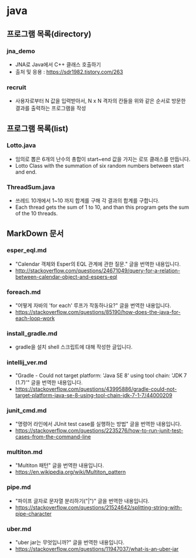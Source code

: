 # java

## 프로그램 목록(directory)

### jna_demo

* JNA로 Java에서 C++ 클래스 호출하기
* 출처 및 응용 : https://sdr1982.tistory.com/263

### recruit

* 사용자로부터 N 값을 입력받아서, N x N 격자의 칸들을 위와 같은 순서로 방문한 결과를 출력하는 프로그램을 작성

## 프로그램 목록(list)

### Lotto.java

* 임의로 뽑은 6개의 난수의 총합이 start~end 값을 가지는 로또 클래스를 만듭니다.
* Lotto Class with the summation of six random numbers between start and end.

### ThreadSum.java

* 쓰레드 10개에서 1~10 까지 합계를 구해 각 결과의 합계를 구합니다.
* Each thread gets the sum of 1 to 10, and than this program gets the sum of the 10 threads.

## MarkDown 문서

### esper_eql.md

* "Calendar 객체와 Esper의 EQL 관계에 관한 질문." 글을 번역한 내용입니다.
* http://stackoverflow.com/questions/24671049/query-for-a-relation-between-calendar-object-and-espers-eql

### foreach.md

* "어떻게 자바의 'for each' 루프가 작동하나요?" 글을 번역한 내용입니다.
* https://stackoverflow.com/questions/85190/how-does-the-java-for-each-loop-work

### install_gradle.md

* gradle을 설치 shell 스크립트에 대해 작성한 글입니다.

### intellij_ver.md

* "Gradle - Could not target platform: 'Java SE 8' using tool chain: 'JDK 7 (1.7)'" 글을 번역한 내용입니다.
* https://stackoverflow.com/questions/43995886/gradle-could-not-target-platform-java-se-8-using-tool-chain-jdk-7-1-7/44000209

### junit_cmd.md

* "명령어 라인에서 JUnit test case를 실행하는 방법" 글을 번역한 내용입니다.
* https://stackoverflow.com/questions/2235276/how-to-run-junit-test-cases-from-the-command-line

### multiton.md

* "Multiton 패턴" 글을 번역한 내용입니다.
* https://en.wikipedia.org/wiki/Multiton_pattern

### pipe.md

* "파이프 글자로 문자열 분리하기("|")" 글을 번역한 내용입니다.
* https://stackoverflow.com/questions/21524642/splitting-string-with-pipe-character

### uber.md

* "uber jar는 무엇입니까?" 글을 번역한 내용입니다.
* https://stackoverflow.com/questions/11947037/what-is-an-uber-jar
